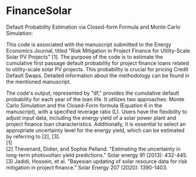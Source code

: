 # FinanceSolar

Default Probability Estimation via Closed-form Formula and Monte Carlo Simulation:<br>

This code is associated with the manuscript submitted to the Energy Economics Journal, titled "Risk Mitigation in Project Finance for Utility-Scale Solar PV Projects" [1]. The purpose of the code is to estimate the cumulative first passage default probability for project finance loans related to utility-scale solar PV projects. This probability is crucial for pricing Credit Default Swaps. Detailed information about the methodology can be found in the mentioned manuscript. <br>

The code's output, represented by "df," provides the cumulative default probability for each year of the loan life. It utilizes two approaches: Monte Carlo Simulation and the Closed-Form formula (Equation 6 in the manuscript), with a specified leverage ratio (L). Users have the flexibility to adjust input data, including the energy yield of a solar power plant and project finance loan characteristics. Additionally, it is essential to select an appropriate uncertainty level for the energy yield, which can be estimated by referring to [2], [3]. <br>
[1] <br>
[2] Thevenard, Didier, and Sophie Pelland. "Estimating the uncertainty in long-term photovoltaic yield predictions." Solar energy 91 (2013): 432-445. <br>
[3] Jadidi, Hossein, et al. "Bayesian updating of solar resource data for risk mitigation in project finance." Solar Energy 207 (2020): 1390-1403. <br>
